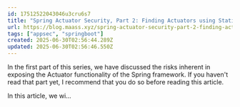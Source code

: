 ```yaml
---
id: 17512522043046u3cru6s7
title: "Spring Actuator Security, Part 2: Finding Actuators using Static Code Analysis with semgrep"
url: https://blog.maass.xyz/spring-actuator-security-part-2-finding-actuators-using-static-code-analysis-with-semgrep
tags: ["appsec", "springboot"]
created: 2025-06-30T02:56:44.289Z
updated: 2025-06-30T02:56:46.550Z
---
```

In the first part of this series, we have discussed the risks inherent in exposing the Actuator functionality of the Spring framework. If you haven't read that part yet, I recommend that you do so before reading this article. 

In this article, we wi...
